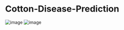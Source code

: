 # Cotton-Disease-Prediction
![image](https://user-images.githubusercontent.com/75041273/136209627-bdd5a49a-8b1e-4e0d-832c-02a3679614ed.png)
![image](https://user-images.githubusercontent.com/75041273/136209796-8e6dcf4d-5120-480d-8819-9b1ee1ea4a19.png)
